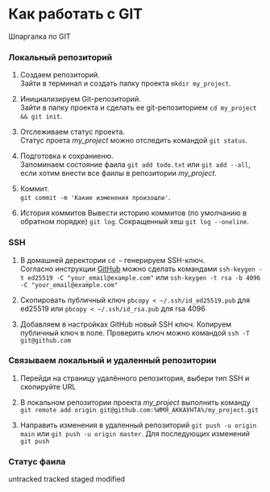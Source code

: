 
# Как работать с GIT

Шпаргалка по GIT

### Локальный репозиторий

1. Создаем репозиторий.<br>
Зайти в терминал и создать папку проекта `mkdir my_project`.

2. Инициализируем Git-репозиторий.<br>
Зайти в папку проекта и сделать ее git-репозиторием `cd my_project && git init`.

3. Отслеживаем статус проекта.<br>
Статус проета *my_project* можно отследить командой `git status`.

4. Подготовка к сохраниеню.<br>
Запоминаем состояние фаила `git add todo.txt` или `git add --all`, если хотим внести все фаилы в репозитории *my_project*.

5. Коммит.<br>
`git commit -m 'Какие изменения произошли'`.

6. История коммитов
Вывести историю коммитов (по умолчанию в обратном порядке) `git log`. Сокращенный хеш `git log --oneline`.

### SSH
1. В домашней деректории `cd ~` генерируем SSH-ключ. <br>Согласно инструкции [GitHub](https://docs.github.com/en/authentication/connecting-to-github-with-ssh/generating-a-new-ssh-key-and-adding-it-to-the-ssh-agent) можно сделать командами `ssh-keygen -t ed25519 -C "your_email@example.com"` или `ssh-keygen -t rsa -b 4096 -C "your_email@example.com"`

2. Скопировать публичный ключ `pbcopy < ~/.ssh/id_ed25519.pub` для ed25519 или `pbcopy < ~/.ssh/id_rsa.pub` для rsa 4096

3. Добавляем в настройках GitHub новый SSH ключ. Копируем публичный ключ в поле.
Проверить ключ можно командой `ssh -T git@github.com`

### Связываем локальный и удаленный репозитории
1. Перейди на страницу удалённого репозитория, выбери тип SSH и скопируйте URL

2. В локальном репозитории проекта *my_project* выполнить команду `git remote add origin git@github.com:%ИМЯ_АККАУНТА%/my_project.git`

3. Направить изменения в удаленный репозиторий `git push -u origin main` или `git push -u origin master`. Для последующих изменений `git push`

### Статус фаила
untracked
tracked
staged
modified

